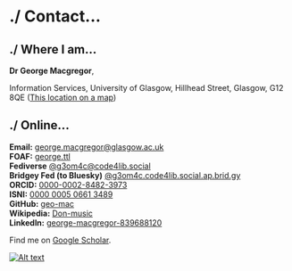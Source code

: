 # ./ Contact...

./ Where I am...
-------------

**Dr George Macgregor**,

Information Services,
University of Glasgow,
Hillhead Street, 
Glasgow, G12 8QE
([This location on a map](https://www.openstreetmap.org/#map=19/55.87339/-4.28947))

./ Online...
---------

**Email:** [george.macgregor@glasgow.ac.uk](mailto:george.macgregor@glasgow.ac.uk)  
**FOAF:** [george.ttl](/george.ttl)  
**Fediverse** [@g3om4c@code4lib.social](https://code4lib.social/@g3om4c)  
**Bridgey Fed (to Bluesky)** [@g3om4c.code4lib.social.ap.brid.gy](https://bsky.app/profile/g3om4c.code4lib.social.ap.brid.gy)  
**ORCID:** [0000-0002-8482-3973](http://orcid.org/0000-0002-8482-3973)  
**ISNI:** [0000 0005 0661 3489](https://isni.org/isni/0000000506613489)    
**GitHub:** [geo-mac](https://github.com/geo-mac)  
**Wikipedia:** [Don-music](https://en.wikipedia.org/wiki/Special:Contributions/Don-music)     
**LinkedIn:** [george-macgregor-839688120](https://uk.linkedin.com/in/george-macgregor-839688120)    

Find me on [Google Scholar](https://scholar.google.co.uk/citations?user=nDfa5GMAAAAJ).

[![Alt text](https://geo-mac.github.io/images/foaf8015.gif)](https://geo-mac.github.io/george.ttl)
